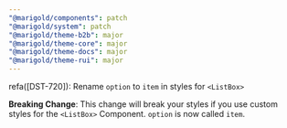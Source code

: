 ```yaml
---
"@marigold/components": patch
"@marigold/system": patch
"@marigold/theme-b2b": major
"@marigold/theme-core": major
"@marigold/theme-docs": major
"@marigold/theme-rui": major
---
```


refa([DST-720]): Rename `option` to `item` in styles for `<ListBox>`

**Breaking Change**: This change will break your styles if you use custom styles for the `<ListBox>` Component. `option` is now called `item`.
